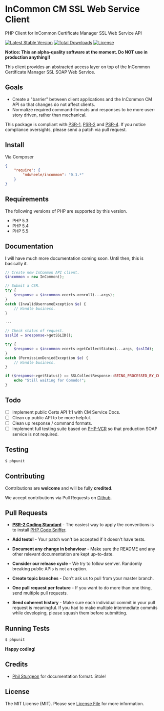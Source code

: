 InCommon CM SSL Web Service Client
===

PHP Client for InCommon Certificate Manager SSL Web Service API

[![Latest Stable Version](https://poser.pugx.org/mdwheele/incommon/v/stable.png)](https://packagist.org/packages/mdwheele/incommon)
[![Total Downloads](https://poser.pugx.org/mdwheele/incommon/downloads.png)](https://packagist.org/packages/mdwheele/incommon)
[![License](https://poser.pugx.org/mdwheele/incommon/license.png)](https://packagist.org/packages/mdwheele/incommon)

__Notice: This an alpha-quality software at the moment. Do NOT use in production anything!!__

This client provides an abstracted access layer on top of the InCommon Certificate Manager SSL SOAP Web
Service.

## Goals

* Create a "barrier" between client applications and the InCommon CM API so that changes do not affect clients.
* Normalize required command-formats and responses to be more user-story driven, rather than mechanical.

This package is compliant with [PSR-1][], [PSR-2][] and [PSR-4][]. If you
notice compliance oversights, please send a patch via pull request.

[PSR-1]: https://github.com/php-fig/fig-standards/blob/master/accepted/PSR-1-basic-coding-standard.md
[PSR-2]: https://github.com/php-fig/fig-standards/blob/master/accepted/PSR-2-coding-style-guide.md
[PSR-4]: https://github.com/php-fig/fig-standards/blob/master/accepted/PSR-4-autoloader.md

## Install

Via Composer

``` json
{
    "require": {
        "mdwheele/incommon": "0.1.*"
    }
}
```

## Requirements

The following versions of PHP are supported by this version.

* PHP 5.3
* PHP 5.4
* PHP 5.5

## Documentation

I will have much more documentation coming soon.  Until then, this is basically it.

``` php
// Create new InCommon API client.
$incommon = new InCommon();

// Submit a CSR.
try {
    $response = $incommon->certs->enroll(...args);
}
catch (InvalidUsernameException $e) {
    // Handle business.
}

...

// Check status of request.
$sslId = $response->getSSLID();

try {
    $response = $incommon->certs->getCollectStatus(...args, $sslId);
}
catch (PermissionDeniedException $e) {
    // Handle business.
}

if ($response->getStatus() == SSLCollectResponse::BEING_PROCESSED_BY_COMODO) {
    echo "Still waiting for Comodo!";
}

```

## Todo

- [ ] Implement public Certs API 1:1 with CM Service Docs.
- [ ] Clean up public API to be more helpful.
- [ ] Clean up response / command formats.
- [ ] Implement full testing suite based on [PHP-VCR](https://github.com/php-vcr/php-vcr) so that production SOAP service is not required.

## Testing

``` bash
$ phpunit
```

## Contributing

Contributions are **welcome** and will be fully **credited**.

We accept contributions via Pull Requests on [Github](https://github.com/mdwheele/incomon).

## Pull Requests

- **[PSR-2 Coding Standard](https://github.com/php-fig/fig-standards/blob/master/accepted/PSR-2-coding-style-guide.md)** - The easiest way to apply the conventions is to install [PHP Code Sniffer](http://pear.php.net/package/PHP_CodeSniffer).

- **Add tests!** - Your patch won't be accepted if it doesn't have tests.

- **Document any change in behaviour** - Make sure the README and any other relevant documentation are kept up-to-date.

- **Consider our release cycle** - We try to follow semver. Randomly breaking public APIs is not an option.

- **Create topic branches** - Don't ask us to pull from your master branch.

- **One pull request per feature** - If you want to do more than one thing, send multiple pull requests.

- **Send coherent history** - Make sure each individual commit in your pull request is meaningful. If you had to make multiple intermediate commits while developing, please squash them before submitting.

## Running Tests

``` bash
$ phpunit
```

**Happy coding**!

## Credits

- [Phil Sturgeon](https://github.com/philsturgeon) for documentation format. Stole!

## License

The MIT License (MIT). Please see [License File](https://github.com/mdwheele/incommon/blob/master/LICENSE) for more information.